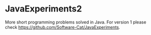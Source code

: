 # JavaExperiments2
More short programming problems solved in Java. For version 1 please check https://github.com/Software-Cat/JavaExperiments.
